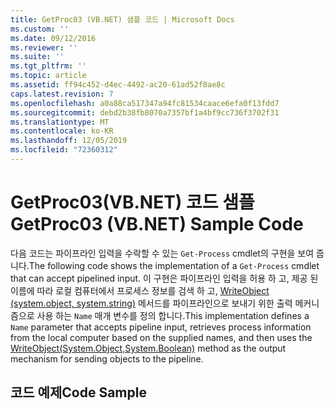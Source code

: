 ```yaml
---
title: GetProc03 (VB.NET) 샘플 코드 | Microsoft Docs
ms.custom: ''
ms.date: 09/12/2016
ms.reviewer: ''
ms.suite: ''
ms.tgt_pltfrm: ''
ms.topic: article
ms.assetid: ff94c452-d4ec-4492-ac20-61ad52f8ae8c
caps.latest.revision: 7
ms.openlocfilehash: a0a88ca517347a94fc81534caace6efa0f13fdd7
ms.sourcegitcommit: debd2b38fb8070a7357bf1a4bf9cc736f3702f31
ms.translationtype: MT
ms.contentlocale: ko-KR
ms.lasthandoff: 12/05/2019
ms.locfileid: "72360312"
---
```

# <a name="getproc03-vbnet-sample-code"></a><span data-ttu-id="fb301-102">GetProc03(VB.NET) 코드 샘플</span><span class="sxs-lookup"><span data-stu-id="fb301-102">GetProc03 (VB.NET) Sample Code</span></span>

<span data-ttu-id="fb301-103">다음 코드는 파이프라인 입력을 수락할 수 있는 `Get-Process` cmdlet의 구현을 보여 줍니다.</span><span class="sxs-lookup"><span data-stu-id="fb301-103">The following code shows the implementation of a `Get-Process` cmdlet that can accept pipelined input.</span></span> <span data-ttu-id="fb301-104">이 구현은 파이프라인 입력을 허용 하 고, 제공 된 이름에 따라 로컬 컴퓨터에서 프로세스 정보를 검색 하 고, [WriteObject (system.object, system.string)](/dotnet/api/system.management.automation.cmdlet.writeobject?view=pscore-6.2.0#System_Management_Automation_Cmdlet_WriteObject_System_Object_System_Boolean_) 메서드를 파이프라인으로 보내기 위한 출력 메커니즘으로 사용 하는 `Name` 매개 변수를 정의 합니다.</span><span class="sxs-lookup"><span data-stu-id="fb301-104">This implementation defines a `Name` parameter that accepts pipeline input, retrieves process information from the local computer based on the supplied names, and then uses the [WriteObject(System.Object,System.Boolean)](/dotnet/api/system.management.automation.cmdlet.writeobject?view=pscore-6.2.0#System_Management_Automation_Cmdlet_WriteObject_System_Object_System_Boolean_) method as the output mechanism for sending objects to the pipeline.</span></span>

## <a name="code-sample"></a><span data-ttu-id="fb301-105">코드 예제</span><span class="sxs-lookup"><span data-stu-id="fb301-105">Code Sample</span></span>

<!-- TODO!!!: review snippet reference  [!CODE [Msh_samplesgetproc03#getproc03vbAll](Msh_samplesgetproc03#getproc03vbAll)]  -->
